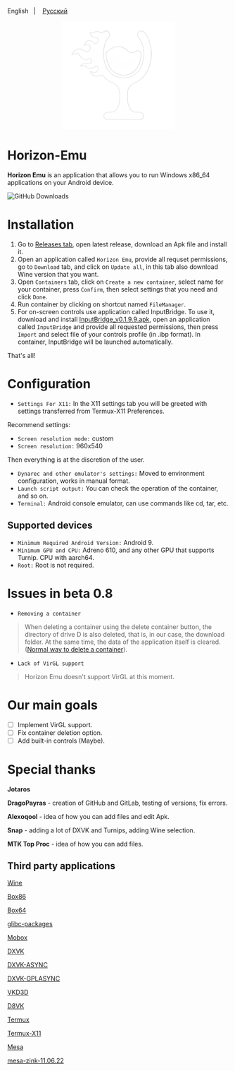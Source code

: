English
&nbsp;&nbsp;| &nbsp;&nbsp;
<a href="https://github.com/DragoPayras228/Horizon-Emu/blob/main/README-RUS.md">Русский</a>
&nbsp;&nbsp;


<p align="center">
	<img src="ProjectLogo.png" width="256" height="246" />  
</p>

# Horizon-Emu

<b>Horizon Emu</b> is an application that allows you to run Windows x86_64 applications on your Android device.

![GitHub Downloads](https://img.shields.io/github/downloads/DragoPayras228/Horizon-Emu/total?logo=github&label=Total%20Downloads)

# Installation 

1) Go to [Releases tab](https://github.com/DragoPayras228/Horizon-Emu/releases/), open latest release, download an Apk file and install it.
2) Open an application called `Horizon Emu`, provide all requset permissions, go to `Download` tab, and click on `Update all`, in this tab also download Wine version that you want.
3) Open `Containers` tab, click on `Create a new container`, select name for your container, press `Confirm`, then select settings that you need and click `Done`.
4) Run container by clicking on shortcut named `FileManager`.
5) For on-screen controls use application called InputBridge. To use it, download and install [InputBridge_v0.1.9.9.apk](https://raw.githubusercontent.com/DragoPayras228/Horizon-Emu/main/InputBridge_v0.1.9.9.apk), open an application called `InputBridge` and provide all requested permissions, then press `Import` and select file of your controls profile (in .ibp format).
In container, InputBridge will be launched automatically.

That's all!

# Configuration
* `Settings For X11:` In the X11 settings tab you will be greeted with settings transferred from Termux-X11 Preferences.

Recommend settings: 

* `Screen resolution mode:` custom
* `Screen resolution:` 960x540

Then everything is at the discretion of the user.

* `Dynarec and other emulator's settings:` Moved to environment configuration, works in manual format.
* `Launch script output:` You can check the operation of the container, and so on.
* `Terminal:` Android console emulator, can use commands like cd, tar, etc.

## Supported devices

* `Minimum Required Android Version:` Android 9.
* `Minimum GPU and CPU:`
Adreno 610, and any other GPU that supports Turnip. CPU with aarch64.
* `Root:`
Root is not required.

# Issues in beta 0.8
* `Removing a container`

>When deleting a container using the delete container button, the directory of drive D is also deleted, that is, in our case, the download folder. At the same time, the data of the application itself is cleared. ([Normal way to delete a container](https://t.me/HorizonEmuOfficial/434)).
* `Lack of VirGL support`

>Horizon Emu doesn't support VirGL at this moment.

# Our main goals

- [ ] Implement VirGL support.
- [ ] Fix container deletion option.
- [ ] Add built-in controls (Maybe).

# Special thanks 
<b>Jotaros</b>

<b>DragoPayras</b> - creation of GitHub and GitLab, testing of versions, fix errors.

<b>Alexoqool</b> - idea of ​​how you can add files and edit Apk.

<b>Snap</b> - adding a lot of DXVK and Turnips, adding Wine selection.

<b>MTK Top Proc</b> - idea of how you can add files.

## Third party applications

[Wine](https://wiki.winehq.org/Licensing)

[Box86](https://github.com/ptitSeb/box86)

[Box64](https://github.com/ptitSeb/box64)

[glibc-packages](https://github.com/termux-pacman/glibc-packages)

[Mobox](https://github.com/olegos2/mobox)

[DXVK](https://github.com/doitsujin/dxvk)

[DXVK-ASYNC](https://github.com/Sporif/dxvk-async)

[DXVK-GPLASYNC](https://gitlab.com/Ph42oN/dxvk-gplasync)

[VKD3D](https://github.com/lutris/vkd3d)

[D8VK](https://github.com/AlpyneDreams/d8vk)

[Termux](https://github.com/termux/termux-app)

[Termux-X11](https://github.com/termux/termux-x11)

[Mesa](https://docs.mesa3d.org/license.html)

[mesa-zink-11.06.22](https://github.com/alexvorxx/mesa-zink-11.06.22)
